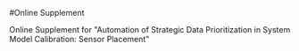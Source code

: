 #Online Supplement

Online Supplement for "Automation of Strategic Data Prioritization in System Model Calibration: Sensor Placement"
